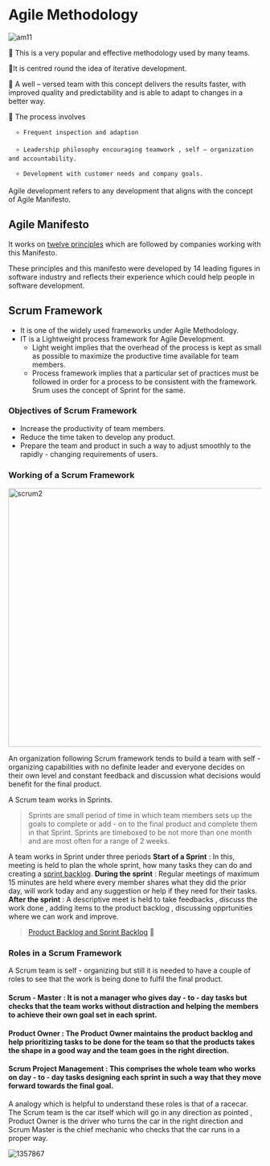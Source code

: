 # Agile Methodology

![am11](https://user-images.githubusercontent.com/74143496/133203598-22e1016f-0dcb-4c82-a07c-8d57b83218f0.jpg)


💠 This is a very popular and effective methodology used by many teams.

💠It is centred round the idea of iterative development.

💠 A well – versed team with this concept delivers the results faster, with improved quality and predictability and is able to adapt to changes in a better way.

💠 The process involves

      ⭐	Frequent inspection and adaption
  
      ⭐	Leadership philosophy encouraging teamwork , self – organization and accountability.
  
      ⭐	Development with customer needs and company goals.
  
Agile development refers to any development that aligns with the concept of Agile Manifesto.

## Agile Manifesto

It works on [twelve principles](http://agilemanifesto.org/principles.html) which are followed by companies working with this Manifesto. 

These principles and this manifesto were developed by 14 leading figures in software industry and reflects their experience which could help people in software development.
## Scrum Framework
* It is one of the widely used frameworks under Agile Methodology.
* IT is a Lightweight process framework for Agile Development.
     * Light weight implies that the overhead of the process is kept as small as possible to maximize the productive time available for team members.
     * Process framework implies that a particular set of practices must be followed in order for a process to be consistent with the framework. Srum uses the concept of Sprint for the same.
### Objectives of Scrum Framework
* Increase the productivity of team members.
* Reduce the time taken to develop any product.
* Prepare the team and product in such a way to adjust smoothly to the rapidly - changing requirements of users.
### Working of a Scrum Framework

<img width="514" alt="scrum2" src="https://user-images.githubusercontent.com/74143496/133604062-dc2250a4-13cb-4fbf-8a68-759f61fe07ba.png">

An organization following Scrum framework tends to build a team with self - organizing capabilities with no definite leader and everyone decides on their own level and constant feedback and discussion what decisions would benefit for the final product.

A Scrum team works in Sprints.
> Sprints are small period of time in which team members sets up the goals to complete or add - on to the final product and complete them in that Sprint.
> Sprints are timeboxed to be not more than one month and are most often for a range of 2 weeks.

A team works in Sprint under three periods
**Start of a Sprint** : In this, meeting is held to plan the whole sprint, how many tasks they can do and creating a [sprint backlog](https://www.mountaingoatsoftware.com/agile/scrum/scrum-tools/sprint-backlog).
**During the sprint** : Regular meetings of maximum 15 minutes are held where every member shares what they did the prior day, will work today and any suggestion or help if they need for their tasks.
**After the sprint** : A descriptive meet is held to take feedbacks  , discuss the work done  , adding items to the product backlog , discussing opprtunities where we can work and improve.

> [Product Backlog and Sprint Backlog](https://www.projectmanager.com/blog/product-backlog-sprint-backlog) 🤔
### Roles in a Scrum Framework
A Scrum team is self - organizing but still it is needed to have a couple of roles to see that the work is being done to fulfil the final product.
#### Scrum - Master : It is not a manager who gives day - to - day tasks but checks that the team works without distraction and helping the members to achieve their own goal set in each sprint.
#### Product Owner : The Product Owner maintains the product backlog and help prioritizing tasks to be done for the team so that the products takes the shape in a good way and the team goes in the right direction.
#### Scrum Project Management : This comprises the whole team who works on day - to - day tasks designing each sprint in such a way that they move forward towards the final goal.


A analogy which is helpful to understand these roles is that of a racecar.
The Scrum team is the car itself which will go in any direction as pointed , Product Owner is the driver who turns the car in the right direction and Scrum Master is the chief mechanic who checks that the car runs in a proper way.


![1357867](https://user-images.githubusercontent.com/74143496/133603440-9b9de88d-eb0b-4800-a539-bf8e7c67db45.gif)

